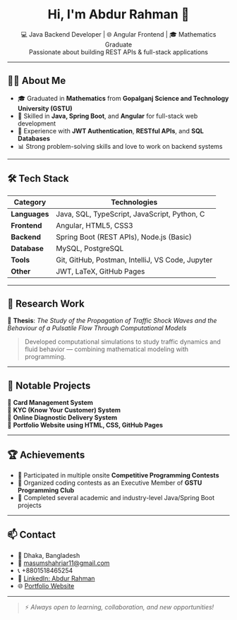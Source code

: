 <h1 align="center">Hi, I'm Abdur Rahman 👋</h1>
<p align="center">
  💻 Java Backend Developer | 🌐 Angular Frontend | 🎓 Mathematics Graduate<br>
  Passionate about building REST APIs & full-stack applications
</p>

---

## 🧑‍💼 About Me

- 🎓 Graduated in **Mathematics** from **Gopalganj Science and Technology University (GSTU)**
- 💼 Skilled in **Java, Spring Boot**, and **Angular** for full-stack web development
- 🔐 Experience with **JWT Authentication**, **RESTful APIs**, and **SQL Databases**
- 📊 Strong problem-solving skills and love to work on backend systems

---

## 🛠️ Tech Stack

| Category        | Technologies |
|----------------|--------------|
| **Languages**  | Java, SQL, TypeScript, JavaScript, Python, C |
| **Frontend**   | Angular, HTML5, CSS3 |
| **Backend**    | Spring Boot (REST APIs), Node.js (Basic) |
| **Database**   | MySQL, PostgreSQL |
| **Tools**      | Git, GitHub, Postman, IntelliJ, VS Code, Jupyter |
| **Other**      | JWT, LaTeX, GitHub Pages |

---

## 🔬 Research Work

📘 **Thesis**: *The Study of the Propagation of Traffic Shock Waves and the Behaviour of a Pulsatile Flow Through Computational Models*

> Developed computational simulations to study traffic dynamics and fluid behavior — combining mathematical modeling with programming.

---

## 📁 Notable Projects

🔹 **Card Management System**  
🔹 **KYC (Know Your Customer) System**  
🔹 **Online Diagnostic Delivery System**  
🔹 **Portfolio Website using HTML, CSS, GitHub Pages**

---

## 🏆 Achievements

- 🎯 Participated in multiple onsite **Competitive Programming Contests**
- 🥇 Organized coding contests as an Executive Member of **GSTU Programming Club**
- 📜 Completed several academic and industry-level Java/Spring Boot projects

---

## 📫 Contact

- 📍 Dhaka, Bangladesh  
- 📧 [masumshahriar11@gmail.com](mailto:masumshahriar11@gmail.com)  
- 📞 +8801518465254  
- 🔗 [LinkedIn: Abdur Rahman](https://www.linkedin.com/in/your-linkedin)  
- 🌐 [Portfolio Website](https://abdurrahman.github.io)

---

> ⚡ *Always open to learning, collaboration, and new opportunities!*

